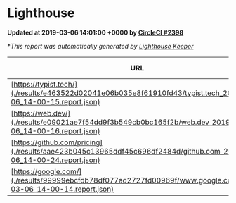 
# Lighthouse

**Updated at 2019-03-06 14:01:00 +0000 by [CircleCI #2398](https://circleci.com/gh/ItinerisLtd/lighthouse-keeper-example/2398)**

**This report was automatically generated by [Lighthouse Keeper](https://github.com/itinerisltd/lighthouse-keeper)*

| URL | Performance | Accessibility | Best Practices | SEO | PWA | Updated At |
| --- | --- | --- | --- | --- | --- | --- |
| [https://typist.tech/](./results/e463522d02041e06b035e8f61910fd43/typist.tech_2019-03-06_14-00-15.report.json) | 1 |  |  |  |  | 2019-03-06T14:00:15.348Z |
| [https://web.dev/](./results/e09021ae7f54dd9f3b549cb0bc165f2b/web.dev_2019-03-06_14-00-16.report.json) | 0.97 | 0.93 | 1 | 0.91 | 1 | 2019-03-06T14:00:16.666Z |
| [https://github.com/pricing](./results/aae423b045c13965ddf45c696df2484d/github.com_2019-03-06_14-00-24.report.json) | 0.79 | 0.89 | 0.93 | 0.9 | 0.58 | 2019-03-06T14:00:24.161Z |
| [https://google.com/](./results/99999ebcfdb78df077ad2727fd00969f/www.google.com_2019-03-06_14-00-14.report.json) | 0.96 | 0.71 | 0.93 | 0.8 | 0.58 | 2019-03-06T14:00:14.008Z |
